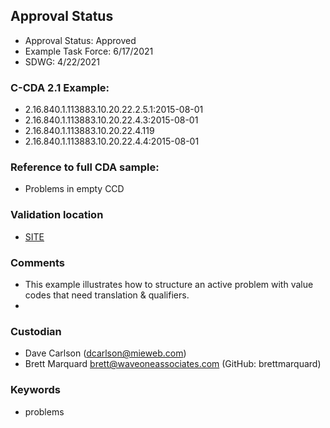 ## Approval Status 

* Approval Status: Approved
* Example Task Force: 6/17/2021
* SDWG: 4/22/2021

### C-CDA 2.1 Example:

* 2.16.840.1.113883.10.20.22.2.5.1:2015-08-01
* 2.16.840.1.113883.10.20.22.4.3:2015-08-01
* 2.16.840.1.113883.10.20.22.4.119
* 2.16.840.1.113883.10.20.22.4.4:2015-08-01

### Reference to full CDA sample:
* Problems in empty CCD

### Validation location

* [SITE](https://site.healthit.gov/sandbox-ccda/ccda-validator)

### Comments

* This example illustrates how to structure an active problem with value codes that need translation & qualifiers.
* 
### Custodian
* Dave Carlson (dcarlson@mieweb.com)
* Brett Marquard brett@waveoneassociates.com (GitHub: brettmarquard)
 
### Keywords

* problems

